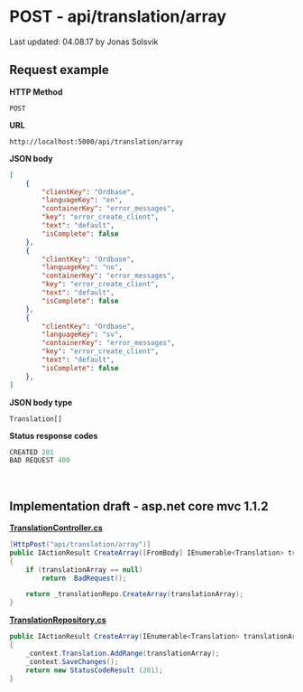 # POST - api/translation/array

Last updated: 04.08.17 by Jonas Solsvik

## Request example 

**HTTP Method**
```
POST
```

**URL**
```url
http://localhost:5000/api/translation/array
``` 

**JSON body**
```json
[
    {
        "clientKey": "Ordbase",
        "languageKey": "en",
        "containerKey": "error_messages",
        "key": "error_create_client",
        "text": "default",
        "isComplete": false
    },
    {
        "clientKey": "Ordbase",
        "languageKey": "no",
        "containerKey": "error_messages",
        "key": "error_create_client",
        "text": "default",
        "isComplete": false
    },
    {
        "clientKey": "Ordbase",
        "languageKey": "sv",
        "containerKey": "error_messages",
        "key": "error_create_client",
        "text": "default",
        "isComplete": false
    },
]
```
**JSON body type**
```
Translation[]
```

**Status response codes**
```cs
CREATED 201
BAD REQUEST 400
```

<br>

## Implementation draft - asp.net core mvc 1.1.2

[**TranslationController.cs**](/Controllers/TranslationController.cs)
```cs
[HttpPost("api/translation/array")]
public IActionResult CreateArray([FromBody] IEnumerable<Translation> translationArray) 
{   
    if (translationArray == null)
        return  BadRequest();

    return _translationRepo.CreateArray(translationArray);
}

```

[**TranslationRepository.cs**](/Repositories/TranslationRepository.cs)
```cs
public IActionResult CreateArray(IEnumerable<Translation> translationArray) 
{   
    _context.Translation.AddRange(translationArray);            
    _context.SaveChanges();
    return new StatusCodeResult (201);
}
```